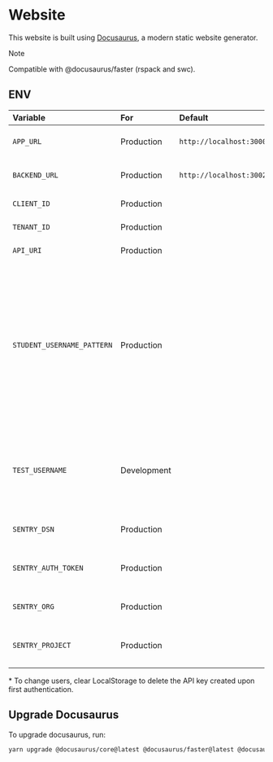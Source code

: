 # Website

This website is built using [Docusaurus](https://docusaurus.io/), a modern static website generator.

> [!NOTE]
> Compatible with @docusaurus/faster (rspack and swc). 

## ENV

| Variable                   | For         | Default                 | Example             | Description                                                                                                                                                        |
|:---------------------------|:------------|:------------------------|:--------------------|:-------------------------------------------------------------------------------------------------------------------------------------------------------------------|
| `APP_URL`                  | Production  | `http://localhost:3000` |                     | Domain of the hosted app                                                                                                                                           |
| `BACKEND_URL`              | Production  | `http://localhost:3002` |                     | Url of the API Endpoint                                                                                                                                            |
| `CLIENT_ID`                | Production  |                         |                     | Azure ID: Client ID                                                                                                                                                |
| `TENANT_ID`                | Production  |                         |                     | Azure AD: Tenant Id                                                                                                                                                |
| `API_URI`                  | Production  |                         |                     | Azure AD: API Url                                                                                                                                                  |
| `STUDENT_USERNAME_PATTERN` | Production  |                         | `@edu`              | Users with usernames matching this RegExp pattern are displayed as students (regardless of admin status). If unset, all non-admin users are displayed as students. |
| `TEST_USERNAME`            | Development |                         | `admin.bar@bazz.ch` | To log in offline. Must correspond to a user email found in the API's database.\*                                                                                  |
| `SENTRY_DSN`               | Production  |                         |                     | Sentry DSN for error tracking                                                                                                                                      |
| `SENTRY_AUTH_TOKEN`        | Production  |                         |                     | Sentry Auth Token for error tracking                                                                                                                               |
| `SENTRY_ORG`               | Production  |                         |                     | Sentry Org for error tracking                                                                                                                                      |
| `SENTRY_PROJECT`           | Production  |                         |                     | Sentry Project for error tracking                                                                                                                                  |

\* To change users, clear LocalStorage to delete the API key created upon first authentication.<br />

## Upgrade Docusaurus

To upgrade docusaurus, run:

```bash
yarn upgrade @docusaurus/core@latest @docusaurus/faster@latest @docusaurus/preset-classic@latest @docusaurus/theme-classic@latest @docusaurus/theme-common@latest @docusaurus/module-type-aliases@latest @docusaurus/plugin-rsdoctor@latest @docusaurus/tsconfig@latest @docusaurus/types@latest
```
